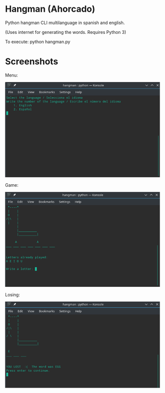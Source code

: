 # Hangman (Ahorcado)

Python hangman CLI multilanguage in spanish and english.

(Uses internet for generating the words. Requires Python 3)

To execute:
python hangman.py

# Screenshots
Menu:

![Menu](screenshots/menu.png)

Game:

![Game](screenshots/game.png)

Losing:

![Lost](screenshots/lost.png)
